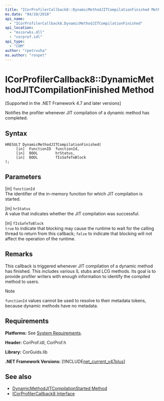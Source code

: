 ```yaml
---
title: "ICorProfilerCallback8::DynamicMethodJITCompilationFinished Method"
ms.date: "04/10/2018"
api_name: 
  - "ICorProfilerCallback8.DynamicMethodJITCompilationFinished"
api_location: 
  - "mscorwks.dll"
  - "corprof.idl"
api_type: 
  - "COM"
author: "rpetrusha"
ms.author: "ronpet"
---
```

# ICorProfilerCallback8::DynamicMethodJITCompilationFinished Method
[Supported in the .NET Framework 4.7 and later versions]  
  
Notifies the profiler whenever JIT compilation of a dynamic method has completed.  
  
## Syntax  
  
```  
HRESULT DynamicMethodJITCompilationFinished(  
     [in]  FunctionID  functionId,   
     [in]  BOOL        hrStatus,   
     [in]  BOOL        fIsSafeToBlock   
);  
```  
  
## Parameters  
[in] `functionId`  
The identifier of the in-memory function for which JIT compilation is started.   

[in] `hrStatus`   
A value that indicates whether the JIT compilation was successful.

[in] `fIsSafeToBlock`   
`true` to indicate that blocking may cause the runtime to wait for the calling thread to return from this callback; `false` to indicate that blocking will not affect the operation of the runtime.  

## Remarks  

This callback is triggered whenever JIT compilation of a dynamic method has finished. This includes various IL stubs and LCG methods. Its goal is to provide profiler writers with enough information to identify the compiled method to users.

> [!NOTE]
> `functionId` values cannot be used to resolve to their metadata tokens, because dynamic methods have no metadata.

## Requirements  
 **Platforms:** See [System Requirements](../../../../docs/framework/get-started/system-requirements.md).  
  
 **Header:** CorProf.idl, CorProf.h  
  
 **Library:** CorGuids.lib  
  
 **.NET Framework Versions:** [!INCLUDE[net_current_v47plus](../../../../includes/net-current-v47plus.md)]  
  
## See also
- [DynamicMethodJITCompilationStarted Method](icorprofilercallback8-dynamicmethodjitcompilationstarted-method.md)
- [ICorProfilerCallback8 Interface](icorprofilercallback8-interface.md)
